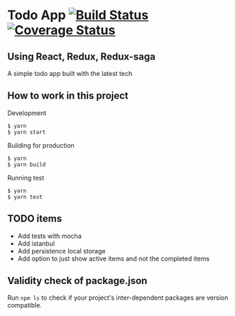 # Todo App [![Build Status](https://travis-ci.org/arnabk/TodoApp.svg?branch=master)](https://travis-ci.org/arnabk/TodoApp) [![Coverage Status](https://coveralls.io/repos/github/arnabk/TodoApp/badge.svg?branch=master)](https://coveralls.io/github/arnabk/TodoApp?branch=master)

## Using React, Redux, Redux-saga

A simple todo app built with the latest tech

## How to work in this project

Development

    $ yarn 
    $ yarn start
    
Building for production
    
    $ yarn
    $ yarn build
    
Running test

    $ yarn
    $ yarn test

## TODO items

- Add tests with mocha
- Add istanbul
- Add persistence local storage
- Add option to just show active items and not the completed items 


## Validity check of package.json

Run `npm ls` to check if your project's inter-dependent packages are version compatible.

